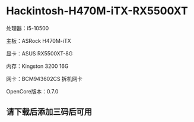 # Hackintosh-H470M-iTX-RX5500XT

处理器：i5-10500

主板：ASRock H470M-iTX

显卡：ASUS RX5500XT-8G

内存：Kingston 3200 16G

网卡：BCM943602CS 拆机网卡

OpenCore版本：0.7.0
## 请下载后添加三码后可用
